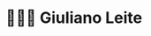 <div>
  <h1>👨🏻‍💻 Giuliano Leite</h1>
  <div>
      <img src="https://mir-s3-cdn-cf.behance.net/project_modules/max_1200/5eeea355389655.59822ff824b72.gif" height="8em">
  </div>
  
  
 </div>
